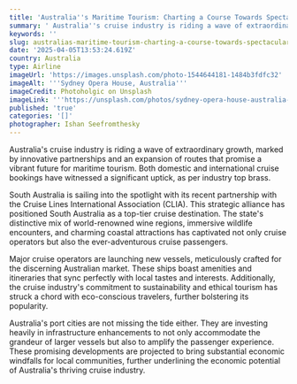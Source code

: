```yaml
---
title: 'Australia''s Maritime Tourism: Charting a Course Towards Spectacular Growth'
summary: ' Australia''s cruise industry is riding a wave of extraordinary growth, marked by innovative partnerships and an expansion of routes that promise a vib...'
keywords: ''
slug: australias-maritime-tourism-charting-a-course-towards-spectacular-growth
date: '2025-04-05T13:53:24.619Z'
country: Australia
type: Airline
imageUrl: 'https://images.unsplash.com/photo-1544644181-1484b3fdfc32'
imageAlt: '''Sydney Opera House, Australia'''
imageCredit: Photoholgic on Unsplash
imageLink: '''https://unsplash.com/photos/sydney-opera-house-australia-jK9dT34TfuI'''
published: 'true'
categories: '[]'
photographer: Ishan Seefromthesky
---
```






Australia's cruise industry is riding a wave of extraordinary growth, marked by innovative partnerships and an expansion of routes that promise a vibrant future for maritime tourism. Both domestic and international cruise bookings have witnessed a significant uptick, as per industry top brass.

South Australia is sailing into the spotlight with its recent partnership with the Cruise Lines International Association (CLIA). This strategic alliance has positioned South Australia as a top-tier cruise destination. The state's distinctive mix of world-renowned wine regions, immersive wildlife encounters, and charming coastal attractions has captivated not only cruise operators but also the ever-adventurous cruise passengers.

Major cruise operators are launching new vessels, meticulously crafted for the discerning Australian market. These ships boast amenities and itineraries that sync perfectly with local tastes and interests. Additionally, the cruise industry's commitment to sustainability and ethical tourism has struck a chord with eco-conscious travelers, further bolstering its popularity.

Australia's port cities are not missing the tide either. They are investing heavily in infrastructure enhancements to not only accommodate the grandeur of larger vessels but also to amplify the passenger experience. These promising developments are projected to bring substantial economic windfalls for local communities, further underlining the economic potential of Australia's thriving cruise industry.

